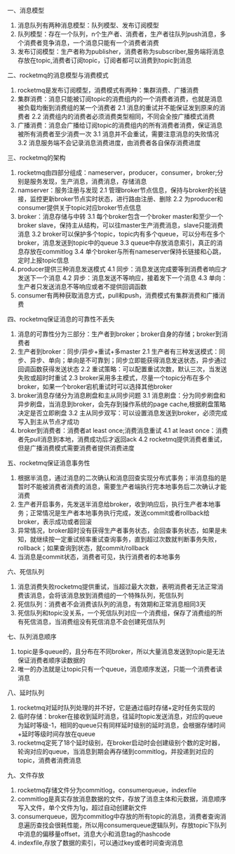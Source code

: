 一、消息模型
1. 消息队列有两种消息模型：队列模型、发布订阅模型
2. 队列模型：存在一个队列，n个生产者、消费者，生产者往队列push消息，多个消费者竞争消息，一个消息只能有一个消费者消费
3. 发布订阅模型：生产者称为publisher，消费者称为subscriber,服务端将消息存放在topic,消费者订阅topic，订阅者都可以消费到topic到消息

二、rocketmq的消息模型与消费模式
1. rocketmq是发布订阅模型，消费模式有两种：集群消费、广播消费
2. 集群消费：消息只能被订阅topic的消费组内的一个消费者消费，也就是消息被负载均衡到消费组的某一个消费者
2.1 消息的重试并不能保证发到原来的消费者
2.2 消费组内的消费者必须消费类型相同，不同会全按广播模式消费
3. 广播消费：消息会广播给订阅topic的消费组内的所有消费者消费，保证消息被所有消费者至少消费一次
3.1 消息并不会重试，需要注意消息的失败情况
3.2 消息服务端不会记录消息消费进度，由消费者各自保存消费进度

三、rocketmq的架构
1. rocketmq由四部分组成：nameserver，producer，consumer，broker;分别是服务发现，生产消息，消费消息，存储消息
2. namserver：服务注册与发现
2.1 管理broker节点信息，保持与broker的长链接，监控更新broker节点实时状态，进行路由注册、删除
2.2 为producer和consumer提供关于topic对应broker节点信息
3. broker：消息存储与中转
3.1 每个broker包含一个broker master和至少一个broker slave，保持主从结构，可以往master生产消费消息，slave只能消费消息
3.2 broker可以保护多个topic，topic内有多个queue，可以分布在多个broker，消息发送到topic中的queue
3.3 queue中存放消息索引，真正的消息存放在commitlog
3.4 单个broker与所有nameserver保持长链接和心跳，定时上报topic信息
4. producer提供三种消息发送模式
4.1 同步：消息发送完成要等到消费者响应才发送下一个消息
4.2 异步：消息发送不等响应，接着发下一个消息
4.3 单向：生产者只发送消息不等响应或者不提供回调函数
5. consumer有两种获取消息方式，pull和push，消费模式有集群消费和广播消费


四、rocketmq保证消息的可靠性不丢失
1. 消息的可靠性分为三部分：生产者到broker；broker自身的存储；broker到消费者
2. 生产者到broker：同步/异步+重试+多master
2.1 生产者有三种发送模式：同步、异步、单向；单向是不可靠到；同步立即能获得消息发送状态，异步通过回调函数获得发送状态
2.2 重试策略：可以配置重试次数，默认三次，当发送失败或超时时重试
2.3 broker采用多主模式，尽量一个topic分布在多个broker，如果一个broker宕机重试时可以选择其他broker
3. broker消息存储分为消息刷盘和主从同步问题
3.1 消息刷盘：分为同步刷盘和异步刷盘，当消息到broker，会先存到操作系统的page cache,根据刷盘策略决定是否立即刷盘
3.2 主从同步双写：可以设置消息发送到broker，必须完成写入到主从节点才成功
4. broker到消费者：消费者at least once;消费消息重试
4.1 at least once：消费者先pull消息到本地，消费成功后才返回ack
4.2 rocketmq提供消费者重试，但是广播消费模式需要消费者提供消费进度

五、rocketmq保证消息事务性
1. 根据半消息，通过消息的二次确认和消息回查实现分布式事务；半消息指的是暂时不能被消费者消费的消息，需要生产者端执行完本地事务后二次确认才能消费
2. 生产者开启事务，先发送半消息给broker，收到响应后，执行生产者本地事务；正常情况是生产者本地事务执行完成，发送commit或者rollback给broker，表示成功或者回滚
3. 异常情况，broker超时没有获得生产者事务状态，会回查事务状态，如果是未知，就继续按一定重试频率重试查询事务，直到超过次数就判断事务失败，rollback；如果查询到状态，就commit/rollback
4. 当消息是commit状态，消费者可见，执行消费者的本地事务

六、死信队列
1. 消息消费失败rocketmq提供重试，当超过最大次数，表明消费者无法正常消费该消息，会将该消息放到消费组的一个特殊队列，死信队列
2. 死信队列：消费者不会消费该队列的消息，有效期和正常消息相同3天
3. 死信队列和topic没关系，一个死信队列对应一个消费组，保存了消费组的所有死信消息，当消费组没有死信消息不会创建死信队列

七、队列消息顺序
1. topic是多queue的，且分布在不同broker，所以大量消息发送到topic是无法保证消费者顺序读数据的
2. 唯一的办法就是让topic只有一个queue，消息顺序发送，只能一个消费者读消息

八、延时队列
1. rocketmq对延时队列处理的并不好，它是通过临时存储+定时任务实现的
2. 临时存储：broker在接收到延时消息，往延时topic发送消息，对应的queue为延时等级-1，相同的queue只有同样延时级别的延时消息，会根据存储时间+延时等级时间存放在queue
3. rocketmq定死了18个延时级别，在broker启动时会创建级别个数的定时器，轮询对应的queue，当消息到期会再存储到commitlog，并投递到对应的topic，消费者消费消息

九、文件存放
1. rocketmq存储文件分为commitlog，consumerqueue，indexfile
2. commitlog是真实存放消息数据的文件，存放了消息主体和元数据，消息顺序写入文件，单个文件为1g，超过自动创建新文件
3. consumerqueue，因为commitlog中存放的所有topic的消息，消费者查询消息遍历查找会很耗性能，所以用consumerqueue逻辑队列，存放topic下队列中消息的偏移量offset，消息大小和消息tag的hashcode
4. indexfile,存放了数据的索引，可以通过key或者时间查询消息